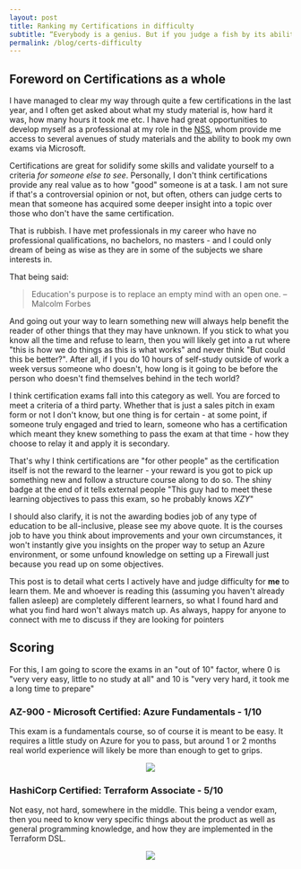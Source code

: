 ```yaml
---
layout: post
title: Ranking my Certifications in difficulty
subtitle: “Everybody is a genius. But if you judge a fish by its ability to climb a tree, it will live its whole life believing that it is stupid. - Albert Einstein
permalink: /blog/certs-difficulty
---
```


## Foreword on Certifications as a whole

I have managed to clear my way through quite a few certifications in the last year, and I often get asked about what my study material is, how hard it was, how many hours it took me etc.  I have had great opportunities to develop myself as a professional at my role in the [NSS](https://www.nss.nhs.scot/), whom provide me access to several avenues of study materials and the ability to book my own exams via Microsoft.

Certifications are great for solidify some skills and validate yourself to a criteria _for someone else to see_.  Personally, I don't think certifications provide any real value as to how "good" someone is at a task.  I am not sure if that's a controversial opinion or not, but often, others can judge certs to mean that someone has acquired some deeper insight into a topic over those who don't have the same certification.

That is rubbish.  I have met professionals in my career who have no professional qualifications, no bachelors, no masters - and I could only dream of being as wise as they are in some of the subjects we share interests in.

That being said:

> Education's purpose is to replace an empty mind with an open one. – Malcolm Forbes

And going out your way to learn something new will always help benefit the reader of other things that they may have unknown.  If you stick to what you know all the time and refuse to learn, then you will likely get into a rut where "this is how we do things as this is what works" and never think "But could this be better?".  After all, if I you do 10 hours of self-study outside of work a week versus someone who doesn't, how long is it going to be before the person who doesn't find themselves behind in the tech world?

I think certification exams fall into this category as well.  You are forced to meet a criteria of a third party.  Whether that is just a sales pitch in exam form or not I don't know, but one thing is for certain - at some point, if someone truly engaged and tried to learn, someone who has a certification which meant they knew something to pass the exam at that time - how they choose to relay it and apply it is secondary.  

That's why I think certifications are "for other people" as the certification itself is not the reward to the learner - your reward is you got to pick up something new and follow a structure course along to do so.  The shiny badge at the end of it tells external people "This guy had to meet these learning objectives to pass this exam, so he probably knows _XZY_"

I should also clarify, it is not the awarding bodies job of any type of education to be all-inclusive, please see my above quote.  It is the courses job to have you think about improvements and your own circumstances, it won't instantly give you insights on the proper way to setup an Azure environment, or some unfound knowledge on setting up a Firewall just because you read up on some objectives.

This post is to detail what certs I actively have and judge difficulty for **me** to learn them.  Me and whoever is reading this (assuming you haven't already fallen asleep) are completely different learners, so what I found hard and what you find hard won't always match up.  As always, happy for anyone to connect with me to discuss if they are looking for pointers


## Scoring

For this, I am going to score the exams in an "out of 10" factor, where 0 is "very very easy, little to no study at all" and 10 is "very very hard, it took me a long time to prepare"

### AZ-900 - Microsoft Certified: Azure Fundamentals - 1/10

This exam is a fundamentals course, so of course it is meant to be easy.  It requires a little study on Azure for you to pass, but around 1 or 2 months real world experience will likely be more than enough to get to grips.

<p align="center">
    <img src="/assets/img/azure-fundamentals.png">
</p>

### HashiCorp Certified: Terraform Associate - 5/10

Not easy, not hard, somewhere in the middle.  This being a vendor exam, then you need to know very specific things about the product as well as general programming knowledge, and how they are implemented in the Terraform DSL.

<p align="center">
    <img src="/assets/img/terraform-associate.png">
</p>
